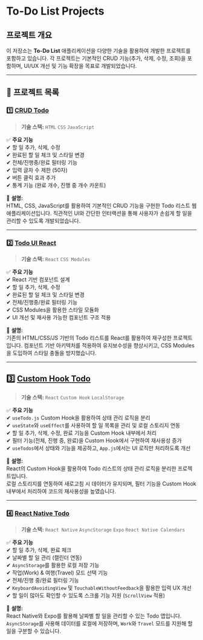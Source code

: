 # To-Do List Projects

## 프로젝트 개요
이 저장소는 **To-Do List** 애플리케이션을 다양한 기술을 활용하여 개발한 프로젝트를 포함하고 있습니다. 
각 프로젝트는 기본적인 CRUD 기능(추가, 삭제, 수정, 조회)을 포함하며, UI/UX 개선 및 기능 확장을 목표로 개발되었습니다.

---
## 📂 프로젝트 목록

### 1️⃣ [CRUD Todo](./crud-todo)
> **기술 스택:** `HTML` `CSS` `JavaScript`

✅ **주요 기능**  
✔ 할 일 추가, 삭제, 수정  
✔ 완료된 할 일 체크 및 스타일 변경  
✔ 전체/진행중/완료 필터링 기능  
✔ 입력 글자 수 제한 (50자)  
✔ 버튼 클릭 효과 추가  
✔ 통계 기능 (완료 개수, 진행 중 개수 카운트)

📌 **설명:**  
HTML, CSS, JavaScript를 활용하여 기본적인 CRUD 기능을 구현한 Todo 리스트 웹 애플리케이션입니다. 
직관적인 UI와 간단한 인터랙션을 통해 사용자가 손쉽게 할 일을 관리할 수 있도록 개발되었습니다.

---

### 2️⃣ [Todo UI React](./todo-ui-react)
> **기술 스택:** `React` `CSS Modules`

✅ **주요 기능**  
✔ React 기반 컴포넌트 설계  
✔ 할 일 추가, 삭제, 수정  
✔ 완료된 할 일 체크 및 스타일 변경  
✔ 전체/진행중/완료 필터링 기능  
✔ CSS Modules을 활용한 스타일 모듈화  
✔ UI 개선 및 재사용 가능한 컴포넌트 구조 적용  

📌 **설명:**  
기존의 HTML/CSS/JS 기반의 Todo 리스트를 React를 활용하여 재구성한 프로젝트입니다. 
컴포넌트 기반 아키텍처를 적용하여 유지보수성을 향상시키고, CSS Modules을 도입하여 스타일 충돌을 방지했습니다.

---

## 3️⃣ [Custom Hook Todo](./custom-hook-todo)
> **기술 스택:** `React` `Custom Hook` `LocalStorage`

✅ **주요 기능**  
✔ `useTodo.js` Custom Hook을 활용하여 상태 관리 로직을 분리  
✔ `useState`와 `useEffect`를 사용하여 할 일 목록을 관리 및 로컬 스토리지 연동  
✔ 할 일 추가, 삭제, 수정, 완료 기능을 Custom Hook 내부에서 처리  
✔ 필터 기능(전체, 진행 중, 완료)을 Custom Hook에서 구현하여 재사용성 증가  
✔ `useTodos`에서 상태와 기능을 제공하고, `App.js`에서는 UI 로직만 처리하도록 개선  

📌 **설명:**  
React의 Custom Hook을 활용하여 Todo 리스트의 상태 관리 로직을 분리한 프로젝트입니다.  
로컬 스토리지를 연동하여 새로고침 시 데이터가 유지되며, 필터 기능을 Custom Hook 내부에서 처리하여 코드의 재사용성을 높였습니다.

---

### 4️⃣ [React Native Todo](./react-native-todo)  
> **기술 스택:** `React Native` `AsyncStorage` `Expo` `React Native Calendars`

✅ **주요 기능**  
✔ 할 일 추가, 삭제, 완료 체크  
✔ 날짜별 할 일 관리 (캘린더 연동)  
✔ `AsyncStorage`를 활용한 로컬 저장 기능  
✔ 작업(Work) & 여행(Travel) 모드 선택 기능  
✔ 전체/진행 중/완료 필터링 기능  
✔ `KeyboardAvoidingView` 및 `TouchableWithoutFeedback`을 활용한 입력 UX 개선  
✔ 할 일이 많아도 확인할 수 있도록 스크롤 기능 지원 (`ScrollView` 적용) 

📌 **설명:**  
React Native와 Expo를 활용해 날짜별 할 일을 관리할 수 있는 Todo 앱입니다.  
`AsyncStorage`를 사용해 데이터를 로컬에 저장하며, `Work`와 `Travel` 모드를 지원해 할 일을 구분할 수 있습니다. 


